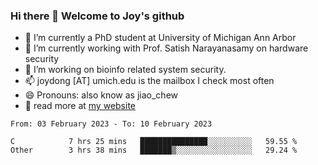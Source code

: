 ### Hi there 👋 Welcome to Joy's github

- 🔭 I’m currently a PhD student at University of Michigan Ann Arbor
- 🌱 I’m currently working with Prof. Satish Narayanasamy on hardware security
- 👯 I’m working on bioinfo related system security. 
- 📫 joydong [AT] umich.edu is the mailbox I check most often
- 😄 Pronouns: also know as jiao_chew
- 💬 read more at [my website](https://joydddd.github.io/)
<!--START_SECTION:waka-->

```text
From: 03 February 2023 - To: 10 February 2023

C            7 hrs 25 mins   ███████████████░░░░░░░░░░   59.55 %
Other        3 hrs 38 mins   ███████▒░░░░░░░░░░░░░░░░░   29.24 %
```

<!--END_SECTION:waka-->
